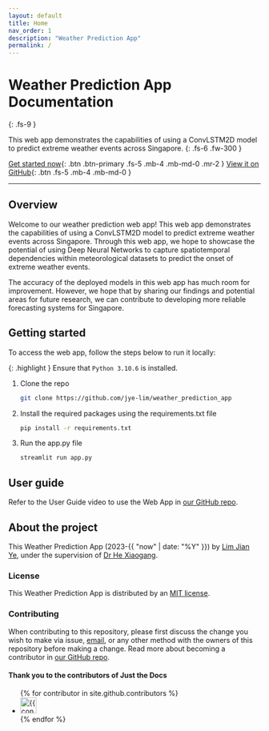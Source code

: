 ```yaml
---
layout: default
title: Home
nav_order: 1
description: "Weather Prediction App"
permalink: /
---
```


# Weather Prediction App Documentation
{: .fs-9 }

This web app demonstrates the capabilities of using a ConvLSTM2D model to predict extreme weather events across Singapore.
{: .fs-6 .fw-300 }

[Get started now](#getting-started){: .btn .btn-primary .fs-5 .mb-4 .mb-md-0 .mr-2 }
[View it on GitHub](https://github.com/jye-lim/weather_prediction_app){: .btn .fs-5 .mb-4 .mb-md-0 }

---

## Overview

Welcome to our weather prediction web app! This web app demonstrates the capabilities of using a ConvLSTM2D model to predict extreme weather events across Singapore. Through this web app, we hope to showcase the potential of using Deep Neural Networks to capture spatiotemporal dependencies within meteorological datasets to predict the onset of extreme weather events.

The accuracy of the deployed models in this web app has much room for improvement. However, we hope that by sharing our findings and potential areas for future research, we can contribute to developing more reliable forecasting systems for Singapore.

## Getting started

To access the web app, follow the steps below to run it locally:

{: .highlight }
Ensure that `Python 3.10.6` is installed.

1. Clone the repo

    ```bash
    git clone https://github.com/jye-lim/weather_prediction_app
    ```

2. Install the required packages using the requirements.txt file

    ```bash
    pip install -r requirements.txt
    ```

3. Run the app.py file

    ```bash
    streamlit run app.py
    ```

## User guide

Refer to the User Guide video to use the Web App in [our GitHub repo](https://github.com/jye-lim/weather_prediction_app#user-guide).

## About the project

This Weather Prediction App (2023-{{ "now" | date: "%Y" }}) by [Lim Jian Ye](https://www.linkedin.com/in/limjianye/), under the supervision of [Dr He Xiaogang](https://scholar.google.com/citations?user=AWfzBLMAAAAJ&hl=en).

### License

This Weather Prediction App is distributed by an [MIT license](https://github.com/jye-lim/weather_prediction_app/blob/main/LICENSE).

### Contributing

When contributing to this repository, please first discuss the change you wish to make via issue, <a href="mailto:jianye_lim@outlook.com">email</a>, or any other method with the owners of this repository before making a change. Read more about becoming a contributor in [our GitHub repo](https://github.com/jye-lim/weather_prediction_app#contributing).

#### Thank you to the contributors of Just the Docs

<ul class="list-style-none">
{% for contributor in site.github.contributors %}
  <li class="d-inline-block mr-1">
     <a href="{{ contributor.html_url }}"><img src="{{ contributor.avatar_url }}" width="32" height="32" alt="{{ contributor.login }}"></a>
  </li>
{% endfor %}
</ul>
